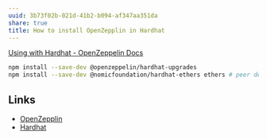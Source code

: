 ```yaml
---
uuid: 3b73f02b-021d-41b2-b094-af347aa351da
share: true
title: How to install OpenZepplin in Hardhat
---
```

[Using with Hardhat - OpenZeppelin Docs](https://docs.openzeppelin.com/upgrades-plugins/1.x/hardhat-upgrades)

``` bash
npm install --save-dev @openzeppelin/hardhat-upgrades
npm install --save-dev @nomicfoundation/hardhat-ethers ethers # peer dependencies
```

## Links

* [OpenZepplin](/1522137f-093c-4f7f-8719-eed40c3db26f)
* [Hardhat](/2ca7d8ef-95bc-4f40-94fb-2054b0717c3c)